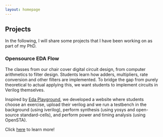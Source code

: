 ```yaml
---
layout: homepage
---
```


## Projects

In the following, I will share some projects that I have been working on as part of my PhD.

### Opensource EDA Flow
The classes from our chair cover digital circuit design, from computer arithmetics to filter design. Students learn how adders, multipliers, rate conversion and other filters are implemented. To bridge the gap from purely theoretical to actual applying this, we want students to implement circuits in Verilog themselves. 

Inspired by [Eda Playground](https://edaplayground.com/), we developed a website where students choose an exercise, upload their verilog and we run a testbench in the background (using iverilog), perform synthesis (using yosys and open-source standard-cells), and perform power and timing analysis (using OpenSTA).

Click [here](./projects/website_flow.html) to learn more!
